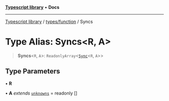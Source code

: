 [**Typescript library**](../../../index.md) • **Docs**

***

[Typescript library](../../../modules.md) / [types/function](../index.md) / Syncs

# Type Alias: Syncs\<R, A\>

> **Syncs**\<`R`, `A`\>: `ReadonlyArray`\<[`Sync`](../interfaces/Sync.md)\<`R`, `A`\>\>

## Type Parameters

• **R**

• **A** *extends* [`unknowns`](../../core/type-aliases/unknowns.md) = readonly []
